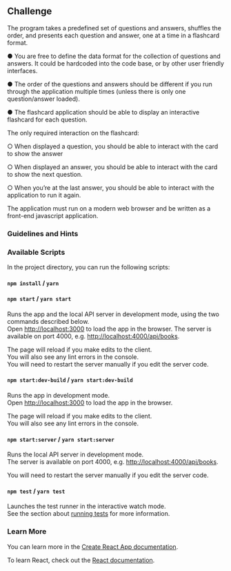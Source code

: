 ## Challenge

The program takes a predefined set of questions and answers, shuffles the order, and presents each
question and answer, one at a time in a flashcard format.

● You are free to define the data format for the collection of questions and answers. It could be
hardcoded into the code base, or by other user friendly interfaces.

● The order of the questions and answers should be different if you run through the application
multiple times (unless there is only one question/answer loaded).

● The flashcard application should be able to display an interactive flashcard for each question.

The only required interaction on the flashcard:

○ When displayed a question, you should be able to interact with the card to show the
answer

○ When displayed an answer, you should be able to interact with the card to show the
next question.

○ When you’re at the last answer, you should be able to interact with the application to
run it again.

The application must run on a modern web browser and be written as a front-end javascript
application.

### Guidelines and Hints


### Available Scripts

In the project directory, you can run the following scripts:

#### `npm install` / `yarn`
#### `npm start` / `yarn start`

Runs the app and the local API server in development mode, using the two commands described below.<br>
Open [http://localhost:3000](http://localhost:3000) to load the app in the browser. The server is available on port 4000, e.g. [http://localhost:4000/api/books](http://localhost:4000/api/books).

The page will reload if you make edits to the client.<br>
You will also see any lint errors in the console.<br>
You will need to restart the server manually if you edit the server code.

#### `npm start:dev-build` / `yarn start:dev-build`

Runs the app in development mode.<br>
Open [http://localhost:3000](http://localhost:3000) to load the app in the browser.

The page will reload if you make edits to the client.<br>
You will also see any lint errors in the console.

#### `npm start:server` / `yarn start:server`

Runs the local API server in development mode.<br>
The server is available on port 4000, e.g. [http://localhost:4000/api/books](http://localhost:4000/api/books).

You will need to restart the server manually if you edit the server code.

#### `npm test` / `yarn test`

Launches the test runner in the interactive watch mode.<br>
See the section about [running tests](https://facebook.github.io/create-react-app/docs/running-tests) for more information.

### Learn More

You can learn more in the [Create React App documentation](https://facebook.github.io/create-react-app/docs/getting-started).

To learn React, check out the [React documentation](https://reactjs.org/).

